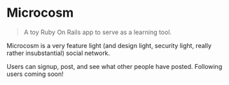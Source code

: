 # Microcosm

> A toy Ruby On Rails app to serve as a learning tool.

Microcosm is a very feature light (and design light, security light, really rather insubstantial) social network. 

Users can signup, post, and see what other people have posted. Following users coming soon! 
